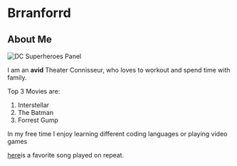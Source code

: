 # Brranforrd

## About Me 
![DC Superheroes Panel](https://upload.wikimedia.org/wikipedia/en/1/19/DC_Universe_by_Gary_Frank.jpg)

I am an **avid** Theater Connisseur, who loves to workout and spend time with family.

Top 3 Movies are:
1. Interstellar
2. The Batman
3. Forrest Gump 

In my free time I enjoy learning different coding languages or playing video games

[here](https://open.spotify.com/track/08aSprc2fv1viNls6RmLdN?si=F4SyudTwR9Gsj9H-TkZFCQ)is a favorite song played on repeat.



